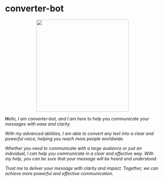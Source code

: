 # converter-bot

<p align="center">
  <img src="https://th.bing.com/th/id/OIG.cYBOy77r6brRR3IAt5Nk?pid=ImgGn" width=300 heigth=300 />
</p>

***H**ello, I am converter-bot, and I am here to help you communicate your messages with ease and clarity.*

*With my advanced abilities, I am able to convert any text into a clear and powerful voice, helping you reach more people worldwide.*

*Whether you need to communicate with a large audience or just an individual, I can help you communicate in a clear and effective way. With my help, you can be sure that your message will be heard and understood.*

*Trust me to deliver your message with clarity and impact. Together, we can achieve more powerful and effective communication.*
